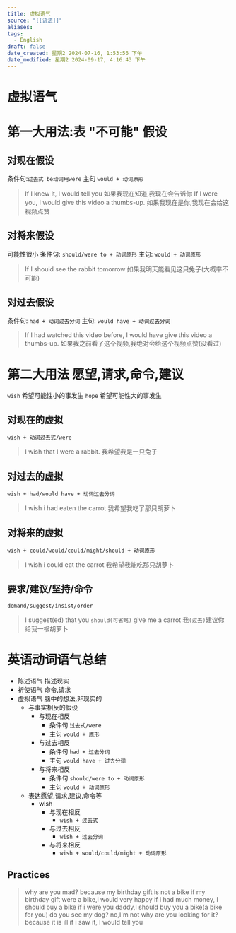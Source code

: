 ```yaml
---
title: 虚拟语气
source: "[[语法]]"
aliases: 
tags:
  - English
draft: false
date_created: 星期2 2024-07-16, 1:53:56 下午
date_modified: 星期2 2024-09-17, 4:16:43 下午
---
```


# 虚拟语气
# 第一大用法:表 **"不可能"** 假设

## 对现在假设
条件句:`过去式 be动词用were` 
主句 `would + 动词原形`

> If I knew it, I would tell you 
> 如果我现在知道,我现在会告诉你
> If I were you, I would give this video a thumbs-up.
> 如果我现在是你,我现在会给这视频点赞

## 对将来假设
可能性很小
条件句: `should/were to + 动词原形`
主句: `would + 动词原形`

> If I should see the rabbit tomorrow 
> 如果我明天能看见这只兔子(大概率不可能)

## 对过去假设
条件句: `had + 动词过去分词`
主句: `would have + 动词过去分词`

> If I had watched this video before, I would have give this video a thumbs-up.
> 如果我之前看了这个视频,我绝对会给这个视频点赞(没看过)

# 第二大用法 愿望,请求,命令,建议
`wish` 希望可能性小的事发生
`hope` 希望可能性大的事发生 

## 对现在的虚拟
`wish + 动词过去式/were` 

> I wish that I were a rabbit. 
> 我希望我是一只兔子

## 对过去的虚拟
`wish + had/would have + 动词过去分词`

>  I wish i had eaten the carrot 
>  我希望我吃了那只胡萝卜

## 对将来的虚拟
`wish + could/would/could/might/should + 动词原形`

> I wish i could eat the carrot 
> 我希望我能吃那只胡萝卜

## 要求/建议/坚持/命令
`demand/suggest/insist/order`

> I suggest(ed) that you `should(可省略)` give me a carrot
> 我`(过去)`建议你给我一根胡萝卜


# 英语动词语气总结

- 陈述语气 描述现实 
- 祈使语气 命令,请求 
- 虚拟语气 脑中的想法,非现实的 
	- 与事实相反的假设
		- 与现在相反
			- 条件句 `过去式/were`
			- 主句 `would + 原形`
		- 与过去相反
			- 条件句 `had + 过去分词`
			- 主句 `would have + 过去分词`
		- 与将来相反
			- 条件句 `should/were to + 动词原形`
			- 主句 `would + 动词原形`
	- 表达愿望,请求,建议,命令等
		- wish 
			- 与现在相反 
				- `wish + 过去式`
			- 与过去相反 
				- `wish + 过去分词`
			- 与将来相反 
				- `wish + would/could/might + 动词原形`


## Practices

> why are you mad?
> because my birthday gift is not a bike 
> if my birthday gift were a bike,i would very happy 
> if i had much money, I should buy a bike
> if i were you daddy,I should buy you a bike(a bike for you)
> do you see my dog?
> no,I'm not 
> why are you looking for it?
> because it is ill 
> if i saw it, I would tell you
 